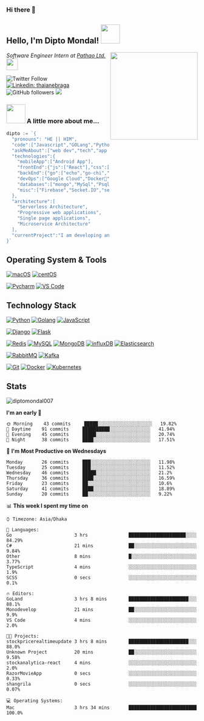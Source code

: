 ### Hi there 👋

<!--
**diptomondal007/diptomondal007** is a ✨ _special_ ✨ repository because its `README.md` (this file) appears on your GitHub profile.

Here are some ideas to get you started:

- 🔭 I’m currently working on ...
- 🌱 I’m currently learning ...
- 👯 I’m looking to collaborate on ...
- 🤔 I’m looking for help with ...
- 💬 Ask me about ...
- 📫 How to reach me: ...
- 😄 Pronouns: ...
- ⚡ Fun fact: ...
-->

<h2>Hello, I'm Dipto Mondal! <img src="https://media.giphy.com/media/12oufCB0MyZ1Go/giphy.gif" width="50"></h2>
<img align='right' src="https://media.giphy.com/media/M9gbBd9nbDrOTu1Mqx/giphy.gif" width="230">
<p><em>Software Engineer Intern at <a href="https://pathao.com/?lang=en">Pathao Ltd.</a><img src="https://media.giphy.com/media/WUlplcMpOCEmTGBtBW/giphy.gif" width="30"> 
</em></p>

![Twitter Follow](https://img.shields.io/twitter/follow/Dipto_Mondal007?label=Follow)
[![Linkedin: thaianebraga](https://img.shields.io/badge/-dipto-blue?style=flat-square&logo=Linkedin&logoColor=white&link=https://www.linkedin.com/in/dipto-mondal-807003181/)](https://www.linkedin.com/in/dipto-mondal-807003181/)
![GitHub followers](https://img.shields.io/github/followers/diptomondal007?label=Follow&style=social)
![](https://visitor-badge.glitch.me/badge?page_id=https://github.com/diptomondal007)

### <img src="https://media.giphy.com/media/VgCDAzcKvsR6OM0uWg/giphy.gif" width="50"> A little more about me...  

```go
dipto := `{
  "pronouns": "HE || HIM",
  "code":["Javascript","GOLang","Python","Java","C", "C++"],
  "askMeAbout":["web dev","tech","app dev","movies", "AI", "ML"],
  "technologies":{
    "mobileApp":["Android App"],
    "frontEnd":{"js":["React"],"css":["materialize","bulma","bootstrap"]},
    "backEnd":{"go":["echo","go-chi","fast-http"],"python":["flask", "django"]},
    "devOps":["Google Cloud","Docker🐳","Kubernetes","Nginx"],
    "databases":["mongo","MySql","Psql"],
    "misc":["Firebase","Socket.IO","selenium","open-cv", "Web Socket", "WebRtc]
  },
  "architecture":[
    "Serverless Architecture",
    "Progressive web applications",
    "Single page applications",
    "Microservice Architecture"
  ],
  "currentProject":"I am developing an share market api and an app",
}`
```

## Operating System & Tools

[![macOS](https://img.shields.io/badge/macOS-Mojave-292e33?style=flat-square&logo=apple&logoColor=ffffff)](https://www.apple.com/macos/mojave/)
[![centOS](https://img.shields.io/badge/CentOS-7.0-blue?style=flat-square&logo=CentOS&logoColor=262577)](https://www.centos.org/)

[![Pycharm](https://img.shields.io/badge/IDE-PyCharm-yellow?style=flat-square&logo=JetBrains)](https://www.jetbrains.com/pycharm/)
[![VS Code](https://img.shields.io/badge/IDE-VSCode-%23007ACC?style=flat-square&logo=Visual-studio-code)](https://code.visualstudio.com/)

## Technology Stack

[![Python](https://img.shields.io/badge/-Python-3776AB?style=flat-square&logo=python&logoColor=ffffff)](https://www.python.org/)
[![Golang](https://img.shields.io/badge/-Golang-00ADD8?style=flat-square&logo=go&logoColor=ffffff)](https://golang.org/)
[![JavaScript](https://img.shields.io/badge/-JavaScript-%23F7DF1C?style=flat-square&logo=javascript&logoColor=000000&labelColor=%23F7DF1C&color=%23FFCE5A)](https://www.javascript.com/)

[![Django](https://img.shields.io/badge/-Django-092E20?style=flat-square&logo=Django&logoColor=ffffff)](https://www.djangoproject.com/)
[![Flask](https://img.shields.io/badge/-Flask-000000?style=flat-square&logo=Flask&logoColor=ffffff)](https://flask.palletsprojects.com/)

[![Redis](https://img.shields.io/badge/-Redis-DC382D?style=flat-square&logo=Redis&logoColor=ffffff)](https://redis.io/)
[![MySQL](https://img.shields.io/badge/-MySQL-4479A1?style=flat-square&logo=MySQL&logoColor=ffffff)](https://www.mysql.com/)
[![MongoDB](https://img.shields.io/badge/-MongoDB-47A248?style=flat-square&logo=MongoDB&logoColor=ffffff)](https://www.mongodb.com/)
[![influxDB](https://img.shields.io/badge/-influxDB-22ADF6?style=flat-square&logo=influxDB&logoColor=ffffff)](https://www.influxdata.com/)
[![Elasticsearch](https://img.shields.io/badge/-Elasticsearch-005571?style=flat-square&logo=Elasticsearch&logoColor=ffffff)](https://www.elastic.co/)

[![RabbitMQ](https://img.shields.io/badge/-RabbitMQ-FF6600?style=flat-square&logo=RabbitMQ&logoColor=ffffff)](https://www.rabbitmq.com/)
[![Kafka](https://img.shields.io/badge/-Kafka-000000?style=flat-square&logo=Apache%20kafka&logoColor=ffffff)](https://kafka.apache.org/)

[![Git](https://img.shields.io/badge/-Git-%23F05032?style=flat-square&logo=git&logoColor=%23ffffff)](https://git-scm.com/)
[![Docker](https://img.shields.io/badge/-Docker-2496ED?style=flat-square&logo=docker&logoColor=ffffff)](https://www.docker.com/)
[![Kubernetes](https://img.shields.io/badge/-Kubernetes-326CE5?style=flat-square&logo=Kubernetes&logoColor=ffffff)](https://kubernetes.io/)

## Stats

<p><img src="https://github-readme-stats.vercel.app/api?username=diptomondal007&show_icons=true&theme=default" alt="diptomondal007" /></p>

<!--START_SECTION:waka-->
**I'm an early 🐤** 

```text
🌞 Morning    43 commits     █████░░░░░░░░░░░░░░░░░░░░   19.82% 
🌆 Daytime    91 commits     ██████████░░░░░░░░░░░░░░░   41.94% 
🌃 Evening    45 commits     █████░░░░░░░░░░░░░░░░░░░░   20.74% 
🌙 Night      38 commits     ████░░░░░░░░░░░░░░░░░░░░░   17.51%

```
📅 **I'm Most Productive on Wednesdays** 

```text
Monday       26 commits     ███░░░░░░░░░░░░░░░░░░░░░░   11.98% 
Tuesday      25 commits     ███░░░░░░░░░░░░░░░░░░░░░░   11.52% 
Wednesday    46 commits     █████░░░░░░░░░░░░░░░░░░░░   21.2% 
Thursday     36 commits     ████░░░░░░░░░░░░░░░░░░░░░   16.59% 
Friday       23 commits     ██░░░░░░░░░░░░░░░░░░░░░░░   10.6% 
Saturday     41 commits     ████░░░░░░░░░░░░░░░░░░░░░   18.89% 
Sunday       20 commits     ██░░░░░░░░░░░░░░░░░░░░░░░   9.22%

```


📊 **This week I spent my time on** 

```text
⌚︎ Timezone: Asia/Dhaka

💬 Languages: 
Go                       3 hrs               █████████████████████░░░░   84.29% 
C#                       21 mins             ██░░░░░░░░░░░░░░░░░░░░░░░   9.84% 
Other                    8 mins              █░░░░░░░░░░░░░░░░░░░░░░░░   3.77% 
TypeScript               4 mins              ░░░░░░░░░░░░░░░░░░░░░░░░░   1.9% 
SCSS                     0 secs              ░░░░░░░░░░░░░░░░░░░░░░░░░   0.1%

🔥 Editors: 
GoLand                   3 hrs 8 mins        ██████████████████████░░░   88.1% 
Monodevelop              21 mins             ██░░░░░░░░░░░░░░░░░░░░░░░   9.9% 
VS Code                  4 mins              ░░░░░░░░░░░░░░░░░░░░░░░░░   2.0%

🐱‍💻 Projects: 
stockpricerealtimeupdate 3 hrs 8 mins        ██████████████████████░░░   88.0% 
Unknown Project          20 mins             ██░░░░░░░░░░░░░░░░░░░░░░░   9.58% 
stockanalytica-react     4 mins              ░░░░░░░░░░░░░░░░░░░░░░░░░   2.0% 
RazorMovieApp            0 secs              ░░░░░░░░░░░░░░░░░░░░░░░░░   0.33% 
shangrila                0 secs              ░░░░░░░░░░░░░░░░░░░░░░░░░   0.07%

💻 Operating Systems: 
Mac                      3 hrs 34 mins       █████████████████████████   100.0%

```


<!--END_SECTION:waka-->
